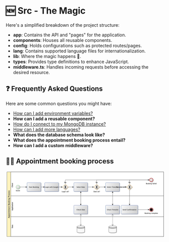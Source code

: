 # 🆕 Src - The Magic

Here's a simplified breakdown of the project structure:

- **app**: Contains the API and "pages" for the application.
- **components**: Houses all reusable components.
- **config**: Holds configurations such as protected routes/pages.
- **lang**: Contains supported language files for internationalization.
- **lib**: Where the magic happens 🗿.
- **types**: Provides type definitions to enhance JavaScript.
- **middleware.ts**: Handles incoming requests before accessing the desired resource.

## ❓ Frequently Asked Questions

Here are some common questions you might have:

- [How can I add environment variables?](./_docs/ENV.md)
- **How can I add a reusable component?**
- [How do I connect to my MongoDB instance?](./_docs/MONGO.md)
- [How can I add more languages?](./_docs/LANG.md)
- **What does the database schema look like?**
- **What does the appointment booking process entail?**
- **How can I add a custom middleware?**

## 🏃🏽 Appointment booking process

![appointment-booking-process](https://github.com/TobiasGleiter/nextjs-appointment-booking/blob/main/docs/appointment-booking-process.jpg)
